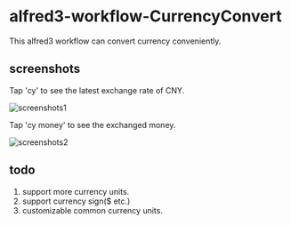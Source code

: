 # alfred3-workflow-CurrencyConvert

This alfred3 workflow can convert currency conveniently.

## screenshots

Tap 'cy' to see the latest exchange rate of CNY.

![screenshots1](https://raw.githubusercontent.com/jin5354/alfred3-workflow-CurrencyConvert/master/screenshots/cy1.png)

Tap 'cy money' to see the exchanged money.

![screenshots2](https://raw.githubusercontent.com/jin5354/alfred3-workflow-CurrencyConvert/master/screenshots/cy2.png)

## todo

1. support more currency units.
2. support currency sign($ etc.)
3. customizable common currency units.
